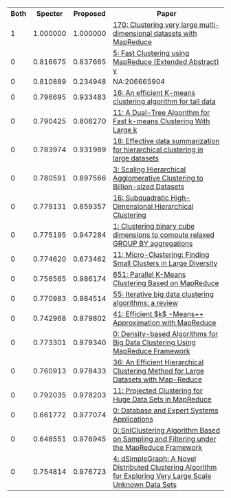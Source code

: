 <html><table><tr>
<th>Both</th>
<th>Specter</th>
<th>Proposed</th>
<th>Paper</th>
</tr>
<tr>
<td>1</td>
<td>1.000000</td>
<td>1.000000</td>
<td><a href="https://www.semanticscholar.org/paper/035109378c724a5db763f5b7ff3c94b7949ce5a2">170: Clustering very large multi-dimensional datasets with MapReduce</a></td>
</tr>
<tr>
<td>0</td>
<td>0.816675</td>
<td>0.837665</td>
<td><a href="https://www.semanticscholar.org/paper/ce180ea35733e4eee456673cfa0dcd678add7114">5: Fast Clustering using MapReduce (Extended Abstract) y</a></td>
</tr>
<tr>
<td>0</td>
<td>0.810889</td>
<td>0.234948</td>
<td>NA:206665904</td>
</tr>
<tr>
<td>0</td>
<td>0.796695</td>
<td>0.933483</td>
<td><a href="https://www.semanticscholar.org/paper/c17979ffa2baa1932d2bba32294e6f51f4a1f793">16: An efficient K-means clustering algorithm for tall data</a></td>
</tr>
<tr>
<td>0</td>
<td>0.790425</td>
<td>0.806270</td>
<td><a href="https://www.semanticscholar.org/paper/2175ce1f8cb403e3ff8939622f5b5883b62f40f5">11: A Dual-Tree Algorithm for Fast k-means Clustering With Large k</a></td>
</tr>
<tr>
<td>0</td>
<td>0.783974</td>
<td>0.931989</td>
<td><a href="https://www.semanticscholar.org/paper/fde845f2f936d4df49b0e008547ec9f9760cc627">18: Effective data summarization for hierarchical clustering in large datasets</a></td>
</tr>
<tr>
<td>0</td>
<td>0.780591</td>
<td>0.897566</td>
<td><a href="https://www.semanticscholar.org/paper/eadeae14dd92d9875a7c7c9f91fecfec3033fae2">3: Scaling Hierarchical Agglomerative Clustering to Billion-sized Datasets</a></td>
</tr>
<tr>
<td>0</td>
<td>0.779131</td>
<td>0.859357</td>
<td><a href="https://www.semanticscholar.org/paper/8c9f6c51cd91b69016349576746cc0cd5d816a16">16: Subquadratic High-Dimensional Hierarchical Clustering</a></td>
</tr>
<tr>
<td>0</td>
<td>0.775195</td>
<td>0.947284</td>
<td><a href="https://www.semanticscholar.org/paper/a8bee96b9f4d45fc52ed8f04952b02f7d8bb01ac">1: Clustering binary cube dimensions to compute relaxed GROUP BY aggregations</a></td>
</tr>
<tr>
<td>0</td>
<td>0.774620</td>
<td>0.673462</td>
<td><a href="https://www.semanticscholar.org/paper/5e77d125230130d6b567950b7e689f7a93859aba">11: Micro-Clustering: Finding Small Clusters in Large Diversity</a></td>
</tr>
<tr>
<td>0</td>
<td>0.756565</td>
<td>0.986174</td>
<td><a href="https://www.semanticscholar.org/paper/23db2d9c5a97f36f1b63ea249402b4be0919ebc9">651: Parallel K-Means Clustering Based on MapReduce</a></td>
</tr>
<tr>
<td>0</td>
<td>0.770983</td>
<td>0.984514</td>
<td><a href="https://www.semanticscholar.org/paper/97d2a6a34aa4abe78dc8bd77774672a456bf5cf4">55: Iterative big data clustering algorithms: a review</a></td>
</tr>
<tr>
<td>0</td>
<td>0.742968</td>
<td>0.979802</td>
<td><a href="https://www.semanticscholar.org/paper/3e28f86ec26d66fc517c1a7103f977e8144a752f">41: Efficient $k$ -Means++ Approximation with MapReduce</a></td>
</tr>
<tr>
<td>0</td>
<td>0.773301</td>
<td>0.979340</td>
<td><a href="https://www.semanticscholar.org/paper/cd435088b537d5d3f888561b22f6bd8614af04d2">0: Density-based Algorithms for Big Data Clustering Using MapReduce Framework</a></td>
</tr>
<tr>
<td>0</td>
<td>0.760913</td>
<td>0.978433</td>
<td><a href="https://www.semanticscholar.org/paper/ec51ff8838344accd03256dc711319853f1414ce">36: An Efficient Hierarchical Clustering Method for Large Datasets with Map-Reduce</a></td>
</tr>
<tr>
<td>0</td>
<td>0.792035</td>
<td>0.978203</td>
<td><a href="https://www.semanticscholar.org/paper/29205c1ad98a37ed62927a8dcf9b33f426065593">11: Projected Clustering for Huge Data Sets in MapReduce</a></td>
</tr>
<tr>
<td>0</td>
<td>0.661772</td>
<td>0.977074</td>
<td><a href="https://www.semanticscholar.org/paper/9616e0a603668ce0e97e7e49a6e72dd0128ca64e">0: Database and Expert Systems Applications</a></td>
</tr>
<tr>
<td>0</td>
<td>0.648551</td>
<td>0.976945</td>
<td><a href="https://www.semanticscholar.org/paper/2b60fc62d4da34f2cf549e5d30a717e6061d256c">0: SnIClustering Algorithm Based on Sampling and Filtering under the MapReduce Framework</a></td>
</tr>
<tr>
<td>0</td>
<td>0.754814</td>
<td>0.976723</td>
<td><a href="https://www.semanticscholar.org/paper/c5bfb45c4bf92afc5f5b88f869cbe0d8ae0163ab">4: dSimpleGraph: A Novel Distributed Clustering Algorithm for Exploring Very Large Scale Unknown Data Sets</a></td>
</tr>
</table></html>

